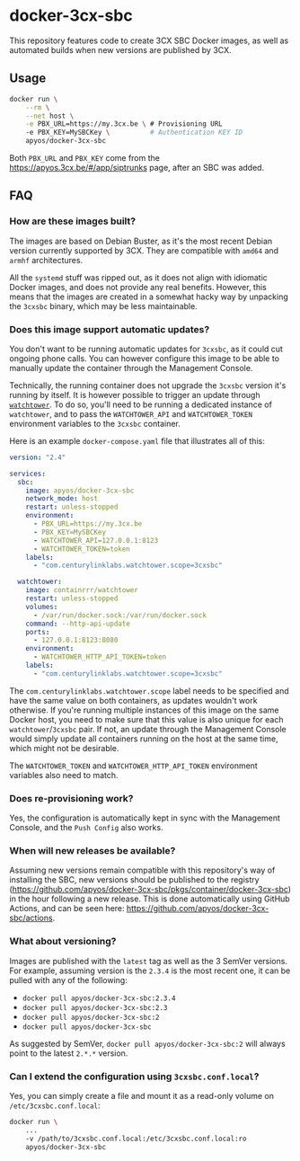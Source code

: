 # docker-3cx-sbc

This repository features code to create 3CX SBC Docker images, as well as automated builds when new versions are published by 3CX.

## Usage

```bash
docker run \
    --rm \
    --net host \
    -e PBX_URL=https://my.3cx.be \ # Provisioning URL
    -e PBX_KEY=MySBCKey \          # Authentication KEY ID
    apyos/docker-3cx-sbc
```

Both `PBX_URL` and `PBX_KEY` come from the https://apyos.3cx.be/#/app/siptrunks page, after an SBC was added.

## FAQ

### How are these images built?

The images are based on Debian Buster, as it's the most recent Debian version currently supported by 3CX. They are compatible with `amd64` and `armhf` architectures.

All the `systemd` stuff was ripped out, as it does not align with idiomatic Docker images, and does not provide any real benefits. However, this means that the images are created in a somewhat hacky way by unpacking the `3cxsbc` binary, which may be less maintainable.

### Does this image support automatic updates?

You don't want to be running automatic updates for `3cxsbc`, as it could cut ongoing phone calls. You can however configure this image to be able to manually update the container through the Management Console.

Technically, the running container does not upgrade the `3cxsbc` version it's running by itself. It is however possible to trigger an update through [`watchtower`](https://containrrr.dev/watchtower/). To do so, you'll need to be running a dedicated instance of `watchtower`, and to pass the `WATCHTOWER_API` and `WATCHTOWER_TOKEN` environment variables to the `3cxsbc` container.

Here is an example `docker-compose.yaml` file that illustrates all of this:

```yaml
version: "2.4"

services:
  sbc:
    image: apyos/docker-3cx-sbc
    network_mode: host
    restart: unless-stopped
    environment:
      - PBX_URL=https://my.3cx.be
      - PBX_KEY=MySBCKey
      - WATCHTOWER_API=127.0.0.1:8123
      - WATCHTOWER_TOKEN=token
    labels:
      - "com.centurylinklabs.watchtower.scope=3cxsbc"

  watchtower:
    image: containrrr/watchtower
    restart: unless-stopped
    volumes:
      - /var/run/docker.sock:/var/run/docker.sock
    command: --http-api-update
    ports:
      - 127.0.0.1:8123:8080
    environment:
      - WATCHTOWER_HTTP_API_TOKEN=token
    labels:
      - "com.centurylinklabs.watchtower.scope=3cxsbc"
```

The `com.centurylinklabs.watchtower.scope` label needs to be specified and have the same value on both containers, as updates wouldn't work otherwise. If you're running multiple instances of this image on the same Docker host, you need to make sure that this value is also unique for each `watchtower`/`3cxsbc` pair. If not, an update through the Management Console would simply update all containers running on the host at the same time, which might not be desirable.

The `WATCHTOWER_TOKEN` and `WATCHTOWER_HTTP_API_TOKEN` environment variables also need to match.

### Does re-provisioning work?

Yes, the configuration is automatically kept in sync with the Management Console, and the `Push Config` also works.

### When will new releases be available?

Assuming new versions remain compatible with this repository's way of installing the SBC, new versions should be published to the registry (https://github.com/apyos/docker-3cx-sbc/pkgs/container/docker-3cx-sbc) in the hour following a new release. This is done automatically using GitHub Actions, and can be seen here: https://github.com/apyos/docker-3cx-sbc/actions.

### What about versioning?

Images are published with the `latest` tag as well as the 3 SemVer versions. For example, assuming version is the `2.3.4` is the most recent one, it can be pulled with any of the following:

- `docker pull apyos/docker-3cx-sbc:2.3.4`
- `docker pull apyos/docker-3cx-sbc:2.3`
- `docker pull apyos/docker-3cx-sbc:2`
- `docker pull apyos/docker-3cx-sbc`

As suggested by SemVer, `docker pull apyos/docker-3cx-sbc:2` will always point to the latest `2.*.*` version.

### Can I extend the configuration using `3cxsbc.conf.local`?

Yes, you can simply create a file and mount it as a read-only volume on `/etc/3cxsbc.conf.local`:

```bash
docker run \
    ...
    -v /path/to/3cxsbc.conf.local:/etc/3cxsbc.conf.local:ro
    apyos/docker-3cx-sbc
```
